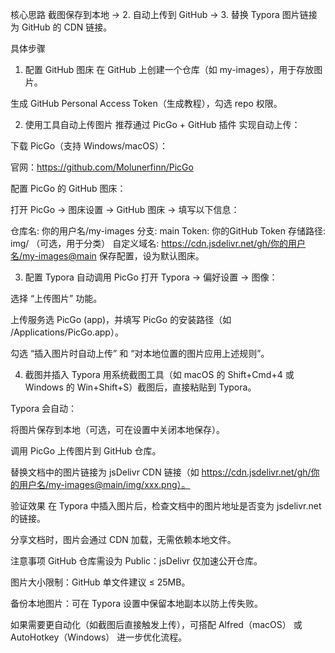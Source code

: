 核心思路
截图保存到本地 → 2. 自动上传到 GitHub → 3. 替换 Typora 图片链接为 GitHub 的 CDN 链接。

具体步骤
1. 配置 GitHub 图床
在 GitHub 上创建一个仓库（如 my-images），用于存放图片。

生成 GitHub Personal Access Token（生成教程），勾选 repo 权限。

2. 使用工具自动上传图片
推荐通过 PicGo + GitHub 插件 实现自动上传：

下载 PicGo（支持 Windows/macOS）：

官网：https://github.com/Molunerfinn/PicGo

配置 PicGo 的 GitHub 图床：

打开 PicGo → 图床设置 → GitHub 图床 → 填写以下信息：

仓库名: 你的用户名/my-images
分支: main
Token: 你的GitHub Token
存储路径: img/  （可选，用于分类）
自定义域名: https://cdn.jsdelivr.net/gh/你的用户名/my-images@main
保存配置，设为默认图床。

3. 配置 Typora 自动调用 PicGo
打开 Typora → 偏好设置 → 图像：

选择 “上传图片” 功能。

上传服务选 PicGo (app)，并填写 PicGo 的安装路径（如 /Applications/PicGo.app）。

勾选 “插入图片时自动上传” 和 “对本地位置的图片应用上述规则”。

4. 截图并插入 Typora
用系统截图工具（如 macOS 的 Shift+Cmd+4 或 Windows 的 Win+Shift+S）截图后，直接粘贴到 Typora。

Typora 会自动：

将图片保存到本地（可选，可在设置中关闭本地保存）。

调用 PicGo 上传图片到 GitHub 仓库。

替换文档中的图片链接为 jsDelivr CDN 链接（如 https://cdn.jsdelivr.net/gh/你的用户名/my-images@main/img/xxx.png）。

验证效果
在 Typora 中插入图片后，检查文档中的图片地址是否变为 jsdelivr.net 的链接。

分享文档时，图片会通过 CDN 加载，无需依赖本地文件。

注意事项
GitHub 仓库需设为 Public：jsDelivr 仅加速公开仓库。

图片大小限制：GitHub 单文件建议 ≤ 25MB。

备份本地图片：可在 Typora 设置中保留本地副本以防上传失败。

如果需要更自动化（如截图后直接触发上传），可搭配 Alfred（macOS） 或 AutoHotkey（Windows） 进一步优化流程。
